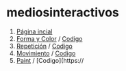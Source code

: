 # mediosinteractivos
1.  [Página incial](https://github.com/alexopvp/Medios/)
2. [Forma y Color](https://alexopvp.github.io/Medios/01/) / [Codigo](https://github.com/alexopvp/Medios/blob/master/01/sketch_01.js)
3. [Repetición](https://alexopvp.github.io/Medios/02/) / [Codigo](https://github.com/alexopvp/Medios/blob/master/02/sketch_190204a.js)
4. [Movimiento](https://alexopvp.github.io/Medios/03/) / [Codigo](https://github.com/alexopvp/Medios/blob/master/03/sketch_03.js)
5. [Paint](https://alexopvp.github.io/Medios/04/) / [Codigo](https://
